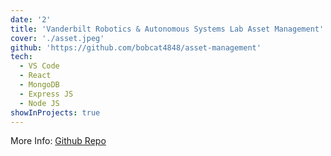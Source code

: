 ```yaml
---
date: '2'
title: 'Vanderbilt Robotics & Autonomous Systems Lab Asset Management'
cover: './asset.jpeg'
github: 'https://github.com/bobcat4848/asset-management'
tech:
  - VS Code
  - React
  - MongoDB
  - Express JS
  - Node JS
showInProjects: true
---
```


More Info: [Github Repo](https://github.com/bobcat4848/asset-management)
